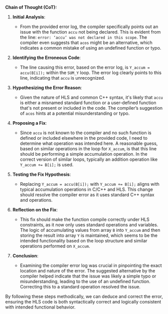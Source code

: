 **Chain of Thought (CoT):**

1. **Initial Analysis**:
   - From the provided error log, the compiler specifically points out an issue with the function `accu` not being declared. This is evident from the line: `error: ‘accu’ was not declared in this scope`. The compiler even suggests that `acos` might be an alternative, which indicates a common mistake of using an undefined function or typo.

2. **Identifying the Erroneous Code**:
   - The line causing this error, based on the error log, is `Y_accum = accu(B[i]);` within the `SUM_Y` loop. The error log clearly points to this line, indicating that `accu` is unrecognized.

3. **Hypothesizing the Error Reason**:
   - Given the nature of HLS and common C++ syntax, it's likely that `accu` is either a misnamed standard function or a user-defined function that's not present or included in the code. The compiler’s suggestion of `acos` hints at a potential misunderstanding or typo.

4. **Proposing a Fix**:
   - Since `accu` is not known to the compiler and no such function is defined or included elsewhere in the provided code, I need to determine what operation was intended here. A reasonable guess, based on similar operations in the loop for `X_accum`, is that this line should be performing a simple accumulation operation. In the correct version of similar loops, typically an addition operation like `Y_accum += B[i];` is used.

5. **Testing the Fix Hypothesis**:
   - Replacing `Y_accum = accu(B[i]);` with `Y_accum += B[i];` aligns with typical accumulation operations in C/C++ and HLS. This change should resolve the compiler error as it uses standard C++ syntax and operations.

6. **Reflection on the Fix**:
   - This fix should make the function compile correctly under HLS constraints, as it now only uses standard operations and variables. The logic of accumulating values from array `B` into `Y_accum` and then storing the result into array `Y` is maintained, which seems to be the intended functionality based on the loop structure and similar operations performed on `X_accum`.

7. **Conclusion**:
   - Examining the compiler error log was crucial in pinpointing the exact location and nature of the error. The suggested alternative by the compiler helped indicate that the issue was likely a simple typo or misunderstanding, leading to the use of an undefined function. Correcting this to a standard operation resolved the issue.

By following these steps methodically, we can deduce and correct the error, ensuring the HLS code is both syntactically correct and logically consistent with intended functional behavior.